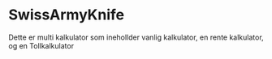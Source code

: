 # SwissArmyKnife

Dette er multi kalkulator som inehollder vanlig kalkulator, en rente kalkulator, og en Tollkalkulator
